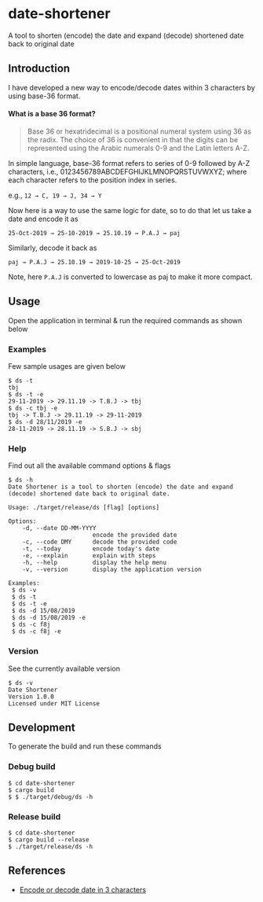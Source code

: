 # date-shortener
A tool to shorten (encode) the date and expand (decode) shortened date back to original date

## Introduction
I have developed a new way to encode/decode dates within 3 characters by using base-36 format.

#### What is a base 36 format?

> Base 36 or hexatridecimal is a positional numeral system using 36 as the radix. The choice of 36 is convenient in that the digits can be represented using the Arabic numerals 0-9 and the Latin letters A-Z.

In simple language, base-36 format refers to series of 0-9 followed by A-Z characters, i.e., 0123456789ABCDEFGHIJKLMNOPQRSTUVWXYZ; where each character refers to the position index in series.

e.g., `12 → C, 19 → J, 34 → Y`

Now here is a way to use the same logic for date, so to do that let us take a date and encode it as

`25-Oct-2019 → 25-10-2019 → 25.10.19 → P.A.J → paj`

Similarly, decode it back as

`paj → P.A.J → 25.10.19 → 2019-10-25 → 25-Oct-2019`

Note, here `P.A.J` is converted to lowercase as paj to make it more compact.

## Usage
Open the application in terminal & run the required commands as shown below

### Examples
Few sample usages are given below

```
$ ds -t
tbj
$ ds -t -e
29-11-2019 -> 29.11.19 -> T.B.J -> tbj
$ ds -c tbj -e
tbj -> T.B.J -> 29.11.19 -> 29-11-2019
$ ds -d 28/11/2019 -e
28-11-2019 -> 28.11.19 -> S.B.J -> sbj
```

### Help
Find out all the available command options & flags 

```
$ ds -h
Date Shortener is a tool to shorten (encode) the date and expand (decode) shortened date back to original date. 

Usage: ./target/release/ds [flag] [options]

Options:
    -d, --date DD-MM-YYYY
                        encode the provided date
    -c, --code DMY      decode the provided code
    -t, --today         encode today's date
    -e, --explain       explain with steps
    -h, --help          display the help menu
    -v, --version       display the application version

Examples: 
 $ ds -v 
 $ ds -t 
 $ ds -t -e 
 $ ds -d 15/08/2019 
 $ ds -d 15/08/2019 -e 
 $ ds -c f8j 
 $ ds -c f8j -e 

```

### Version
See the currently available version

```
$ ds -v
Date Shortener 
Version 1.0.0 
Licensed under MIT License
```

## Development
To generate the build and run these commands

### Debug build

```
$ cd date-shortener
$ cargo build
$ $ ./target/debug/ds -h
```

### Release build

```
$ cd date-shortener
$ cargo build --release
$ ./target/release/ds -h
```
## References
- [Encode or decode date in 3 characters](http://akzcool.blogspot.com/2019/10/encode-or-decode-in-3-characters.html)
